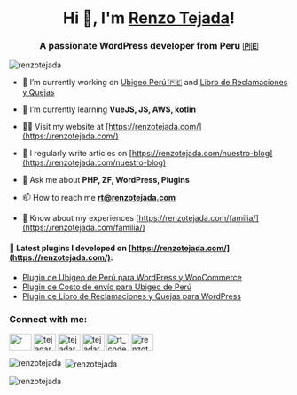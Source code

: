 <h1 align="center">Hi 👋, I'm <a href="https://www.renzotejada.com">Renzo Tejada</a>!
<h3 align="center">A passionate WordPress developer from Peru 🇵🇪</h3>

<p align="left"> <img src="https://komarev.com/ghpvc/?username=renzotejada&label=Profile%20views&color=0e75b6&style=flat" alt="renzotejada" /> </p>

- 🔭 I’m currently working on [Ubigeo Perú 🇵🇪](https://github.com/RenzoTejada/ubigeo-peru) and [Libro de Reclamaciones y Quejas](https://github.com/RenzoTejada/libro-de-reclamaciones-y-quejas)

- 🌱 I’m currently learning **VueJS, JS, AWS, kotlin**

- 👨‍💻 Visit my website at [https://renzotejada.com/](https://renzotejada.com/)

- 📝 I regularly write articles on [https://renzotejada.com/nuestro-blog](https://renzotejada.com/nuestro-blog)

- 💬 Ask me about **PHP, ZF, WordPress, Plugins**

- 📫 How to reach me **rt@renzotejada.com**

- 📄 Know about my experiences [https://renzotejada.com/familia/](https://renzotejada.com/familia/)

#### 📝 Latest plugins I developed  on  [https://renzotejada.com/](https://renzotejada.com/):
- [Plugin de Ubigeo de Perú para WordPress y WooCommerce](https://renzotejada.com/plugin/ubigeo-peru/)
- [Plugin de Costo de envío para Ubigeo de Perú](https://renzotejada.com/plugin/costo-de-envio-de-ubigeo-de-peru-para-woocommerce/)
- [Plugin de Libro de Reclamaciones y Quejas para WordPress](https://renzotejada.com/libro-de-reclamaciones-y-quejas/)


<h3 align="left">Connect with me:</h3>
<p align="left">
<a href="https://dev.to/r" target="blank"><img align="center" src="https://cdn.jsdelivr.net/npm/simple-icons@3.0.1/icons/dev-dot-to.svg" alt="r" height="30" width="40" /></a>
<a href="https://twitter.com/tejadarenzo" target="blank"><img align="center" src="https://cdn.jsdelivr.net/npm/simple-icons@3.0.1/icons/twitter.svg" alt="tejadarenzo" height="30" width="40" /></a>
<a href="https://linkedin.com/in/tejadarenzo" target="blank"><img align="center" src="https://cdn.jsdelivr.net/npm/simple-icons@3.0.1/icons/linkedin.svg" alt="tejadarenzo" height="30" width="40" /></a>
<a href="https://fb.com/tejadarenzo" target="blank"><img align="center" src="https://cdn.jsdelivr.net/npm/simple-icons@3.0.1/icons/facebook.svg" alt="tejadarenzo" height="30" width="40" /></a>
<a href="https://instagram.com/rt_codes" target="blank"><img align="center" src="https://cdn.jsdelivr.net/npm/simple-icons@3.0.1/icons/instagram.svg" alt="rt_codes" height="30" width="40" /></a>
<a href="https://www.youtube.com/c/renzotejada" target="blank"><img align="center" src="https://cdn.jsdelivr.net/npm/simple-icons@3.0.1/icons/youtube.svg" alt="renzotejada" height="30" width="40" /></a>
</p>

<p><img align="left" src="https://github-readme-stats.vercel.app/api/top-langs?username=renzotejada&show_icons=true&locale=en&layout=compact" alt="renzotejada" /></p>

<p>&nbsp;<img align="center" src="https://github-readme-stats.vercel.app/api?username=renzotejada&show_icons=true&locale=en" alt="renzotejada" /></p>

<p><img align="center" src="https://github-readme-streak-stats.herokuapp.com/?user=renzotejada&" alt="renzotejada" /></p>
